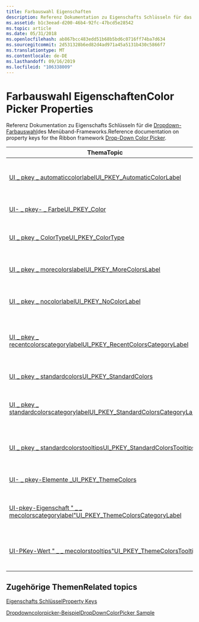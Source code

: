 ```yaml
---
title: Farbauswahl Eigenschaften
description: Referenz Dokumentation zu Eigenschafts Schlüsseln für das Menü Band Framework Drop-Down Farbauswahl.
ms.assetid: b1c3eead-d200-46b4-92fc-47bcd5e28542
ms.topic: article
ms.date: 05/31/2018
ms.openlocfilehash: ab867bcc483edd51b68b5bd6c0716ff74ba7d634
ms.sourcegitcommit: 2d531328b6ed82d4ad971a45a5131b430c5866f7
ms.translationtype: MT
ms.contentlocale: de-DE
ms.lasthandoff: 09/16/2019
ms.locfileid: "106338009"
---
```

# <a name="color-picker-properties"></a><span data-ttu-id="833a4-103">Farbauswahl Eigenschaften</span><span class="sxs-lookup"><span data-stu-id="833a4-103">Color Picker Properties</span></span>

<span data-ttu-id="833a4-104">Referenz Dokumentation zu Eigenschafts Schlüsseln für die [Dropdown-Farbauswahl](windowsribbon-controls-dropdowncolorpicker.md)des Menüband-Frameworks.</span><span class="sxs-lookup"><span data-stu-id="833a4-104">Reference documentation on property keys for the Ribbon framework [Drop-Down Color Picker](windowsribbon-controls-dropdowncolorpicker.md).</span></span>



| <span data-ttu-id="833a4-105">Thema</span><span class="sxs-lookup"><span data-stu-id="833a4-105">Topic</span></span>                                                                                                              | <span data-ttu-id="833a4-106">Inhalte</span><span class="sxs-lookup"><span data-stu-id="833a4-106">Contents</span></span>                                                                  |
|--------------------------------------------------------------------------------------------------------------------|---------------------------------------------------------------------------|
| [<span data-ttu-id="833a4-107">UI \_ pkey \_ automaticcolorlabel</span><span class="sxs-lookup"><span data-stu-id="833a4-107">UI\_PKEY\_AutomaticColorLabel</span></span>](windowsribbon-reference-properties-uipkey-automaticcolorlabel.md)                 | <span data-ttu-id="833a4-108">Bezeichnet die Benutzeroberflächen- \_ pkey \_ automaticcolorlabel-Eigenschaft.</span><span class="sxs-lookup"><span data-stu-id="833a4-108">Identifies the UI\_PKEY\_AutomaticColorLabel property.</span></span><br/>         |
| [<span data-ttu-id="833a4-109">UI- \_ pkey- \_ Farbe</span><span class="sxs-lookup"><span data-stu-id="833a4-109">UI\_PKEY\_Color</span></span>](windowsribbon-reference-properties-uipkey-color.md)                                             | <span data-ttu-id="833a4-110">Bezeichnet die Eigenschaft der Eigenschaft "pkey" der UI \_ \_ .</span><span class="sxs-lookup"><span data-stu-id="833a4-110">Identifies the UI\_PKEY\_Color property.</span></span><br/>                       |
| [<span data-ttu-id="833a4-111">UI \_ pkey \_ ColorType</span><span class="sxs-lookup"><span data-stu-id="833a4-111">UI\_PKEY\_ColorType</span></span>](windowsribbon-reference-properties-uipkey-colortype.md)                                     | <span data-ttu-id="833a4-112">Bezeichnet die Benutzeroberflächen- \_ pkey \_ ColorType-Eigenschaft.</span><span class="sxs-lookup"><span data-stu-id="833a4-112">Identifies the UI\_PKEY\_ColorType property.</span></span><br/>                   |
| [<span data-ttu-id="833a4-113">UI \_ pkey \_ morecolorslabel</span><span class="sxs-lookup"><span data-stu-id="833a4-113">UI\_PKEY\_MoreColorsLabel</span></span>](windowsribbon-reference-properties-uipkey-morecolorslabel.md)                         | <span data-ttu-id="833a4-114">Identifiziert die Benutzeroberflächen- \_ pkey- \_ Eigenschaft "morecolorslabel".</span><span class="sxs-lookup"><span data-stu-id="833a4-114">Identifies the UI\_PKEY\_MoreColorsLabel property.</span></span><br/>             |
| [<span data-ttu-id="833a4-115">UI \_ pkey \_ nocolorlabel</span><span class="sxs-lookup"><span data-stu-id="833a4-115">UI\_PKEY\_NoColorLabel</span></span>](windowsribbon-reference-properties-uipkey-nocolorlabel.md)                               | <span data-ttu-id="833a4-116">Identifiziert die Benutzeroberflächen- \_ pkey \_ nocolorlabel-Eigenschaft.</span><span class="sxs-lookup"><span data-stu-id="833a4-116">Identifies the UI\_PKEY\_NoColorLabel property.</span></span><br/>                |
| [<span data-ttu-id="833a4-117">UI \_ pkey \_ recentcolorscategorylabel</span><span class="sxs-lookup"><span data-stu-id="833a4-117">UI\_PKEY\_RecentColorsCategoryLabel</span></span>](windowsribbon-reference-properties-uipkey-recentcolorscategorylabel.md)     | <span data-ttu-id="833a4-118">Bezeichnet die Benutzeroberflächen- \_ pkey- \_ Eigenschaft "recentcolorscategorylabel".</span><span class="sxs-lookup"><span data-stu-id="833a4-118">Identifies the UI\_PKEY\_RecentColorsCategoryLabel property.</span></span><br/>   |
| [<span data-ttu-id="833a4-119">UI \_ pkey \_ standardcolors</span><span class="sxs-lookup"><span data-stu-id="833a4-119">UI\_PKEY\_StandardColors</span></span>](windowsribbon-reference-properties-uipkey-standardcolors.md)                           | <span data-ttu-id="833a4-120">Bezeichnet die \_ Eigenschaft "pkey \_ standardcolors" der UI.</span><span class="sxs-lookup"><span data-stu-id="833a4-120">Identifies the UI\_PKEY\_StandardColors property.</span></span><br/>              |
| [<span data-ttu-id="833a4-121">UI \_ pkey \_ standardcolorscategorylabel</span><span class="sxs-lookup"><span data-stu-id="833a4-121">UI\_PKEY\_StandardColorsCategoryLabel</span></span>](windowsribbon-reference-properties-uipkey-standardcolorscategorylabel.md) | <span data-ttu-id="833a4-122">Identifiziert die Benutzeroberflächen- \_ pkey \_ standardcolorscategorylabel-Eigenschaft.</span><span class="sxs-lookup"><span data-stu-id="833a4-122">Identifies the UI\_PKEY\_StandardColorsCategoryLabel property.</span></span><br/> |
| [<span data-ttu-id="833a4-123">UI \_ pkey \_ standardcolorstooltips</span><span class="sxs-lookup"><span data-stu-id="833a4-123">UI\_PKEY\_StandardColorsTooltips</span></span>](windowsribbon-reference-properties-uipkey-standardcolorstooltips.md)           | <span data-ttu-id="833a4-124">Identifiziert die Benutzeroberflächen- \_ pkey \_ standardcolorstooltips-Eigenschaft.</span><span class="sxs-lookup"><span data-stu-id="833a4-124">Identifies the UI\_PKEY\_StandardColorsTooltips property.</span></span><br/>      |
| [<span data-ttu-id="833a4-125">UI- \_ pkey-Elemente \_</span><span class="sxs-lookup"><span data-stu-id="833a4-125">UI\_PKEY\_ThemeColors</span></span>](windowsribbon-reference-properties-uipkey-themecolors.md)                                 | <span data-ttu-id="833a4-126">Gibt die Benutzeroberflächen- \_ pkey- \_ Eigenschaft "mecolors" an.</span><span class="sxs-lookup"><span data-stu-id="833a4-126">Identifies the UI\_PKEY\_ThemeColors property.</span></span><br/>                 |
| [<span data-ttu-id="833a4-127">UI-pkey-Eigenschaft " \_ \_ mecolorscategorylabel"</span><span class="sxs-lookup"><span data-stu-id="833a4-127">UI\_PKEY\_ThemeColorsCategoryLabel</span></span>](windowsribbon-reference-properties-uipkey-themecolorscategorylabel.md)       | <span data-ttu-id="833a4-128">Identifiziert die Benutzeroberflächen- \_ pkey- \_ Eigenschaft der Eigenschaft "mecolorscategorylabel".</span><span class="sxs-lookup"><span data-stu-id="833a4-128">Identifies the UI\_PKEY\_ThemeColorsCategoryLabel property.</span></span><br/>    |
| [<span data-ttu-id="833a4-129">UI-PKey-Wert " \_ \_ mecolorstooltips"</span><span class="sxs-lookup"><span data-stu-id="833a4-129">UI\_PKEY\_ThemeColorsTooltips</span></span>](windowsribbon-reference-properties-uipkey-themecolorstooltips.md)                 | <span data-ttu-id="833a4-130">Gibt die Benutzeroberflächen- \_ pkey- \_ Eigenschaft "mecolorstooltips" an.</span><span class="sxs-lookup"><span data-stu-id="833a4-130">Identifies the UI\_PKEY\_ThemeColorsTooltips property.</span></span><br/>         |



 

## <a name="related-topics"></a><span data-ttu-id="833a4-131">Zugehörige Themen</span><span class="sxs-lookup"><span data-stu-id="833a4-131">Related topics</span></span>

<dl> <dt>

[<span data-ttu-id="833a4-132">Eigenschafts Schlüssel</span><span class="sxs-lookup"><span data-stu-id="833a4-132">Property Keys</span></span>](windowsribbon-reference-properties.md)
</dt> <dt>

[<span data-ttu-id="833a4-133">Dropdowncolorpicker-Beispiel</span><span class="sxs-lookup"><span data-stu-id="833a4-133">DropDownColorPicker Sample</span></span>](windowsribbon-dropdowncolorpickersample.md)
</dt> </dl>

 

 





